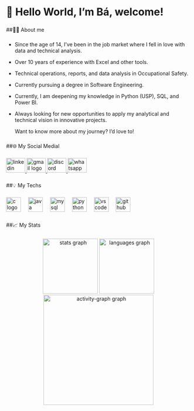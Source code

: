 <h1 align="left">👋 Hello World, I’m Bá, welcome!</h1>

###

##🙋‍♀️ About me

###

- Since the age of 14, I’ve been in the job market where I fell in love with data and technical analysis.
- Over 10 years of experience with Excel and other tools.
- Technical operations, reports, and data analysis in Occupational Safety.
- Currently pursuing a degree in Software Engineering.
- Currently, I am deepening my knowledge in Python (USP), SQL, and Power BI.<br>
- Always looking for new opportunities to apply my analytical and technical vision in innovative projects.
  
  Want to know more about my journey? I’d love to!</p>

###

##🌐 My Social Medial

###

<div align="left">
  <a href="https://www.linkedin.com/in/barbara-c-rocha/" target="_blank">
    <img src="https://raw.githubusercontent.com/maurodesouza/profile-readme-generator/master/src/assets/icons/social/linkedin/default.svg" width="52" height="40" alt="linkedin logo"  />
  </a>
  <a href="mailto: barbara.carvalho1304@gmail.com" target="_blank">
    <img src="https://raw.githubusercontent.com/maurodesouza/profile-readme-generator/master/src/assets/icons/social/gmail/default.svg" width="52" height="40" alt="gmail logo"  />
  </a>
  <a href="ba_cr" target="_blank">
    <img src="https://raw.githubusercontent.com/maurodesouza/profile-readme-generator/master/src/assets/icons/social/discord/default.svg" width="52" height="40" alt="discord logo"  />
  </a>
  <a href="https://wa.me/5511933768742" target="_blank">
    <img src="https://raw.githubusercontent.com/maurodesouza/profile-readme-generator/master/src/assets/icons/social/whatsapp/default.svg" width="52" height="40" alt="whatsapp logo"  />
  </a>
</div>

###

##💡 My Techs

###

<div align="left">
  <img src="https://cdn.simpleicons.org/c/A8B9CC" height="40" alt="c logo"  />
  <img width="12" />
  <img src="https://skillicons.dev/icons?i=java" height="40" alt="java logo"  />
  <img width="12" />
  <img src="https://skillicons.dev/icons?i=mysql" height="40" alt="mysql logo"  />
  <img width="12" />
  <img src="https://skillicons.dev/icons?i=py" height="40" alt="python logo"  />
  <img width="12" />
  <img src="https://skillicons.dev/icons?i=vscode" height="40" alt="vscode logo"  />
  <img width="12" />
  <img src="https://skillicons.dev/icons?i=github" height="40" alt="github logo"  />
</div>

###

##📈 My Stats

### 

<div align="center">
  <img src="https://github-readme-stats.vercel.app/api?username=bacrocha&hide_title=false&hide_rank=false&show_icons=true&include_all_commits=true&count_private=true&disable_animations=false&theme=gruvbox_light&locale=en&hide_border=false&order=1" height="150" alt="stats graph"  />
  <img src="https://github-readme-stats.vercel.app/api/top-langs?username=bacrocha&locale=en&hide_title=false&layout=compact&card_width=320&langs_count=10&theme=gruvbox_light&hide_border=false&order=2" height="150" alt="languages graph"  />
  <img src="https://github-readme-activity-graph.vercel.app/graph?username=bacrocha&radius=16&theme=gruvbox&area=true&order=5" height="300" alt="activity-graph graph"  />
</div>

###
